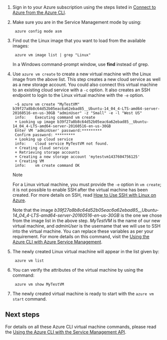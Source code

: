 
1. Sign in to your Azure subscription using the steps listed in [Connect to Azure from the Azure CLI](../articles/xplat-cli-connect.md).
2. Make sure you are in the Service Management mode by using:
   
        azure config mode asm
3. Find out the Linux image that you want to load from the available images:
   
        azure vm image list | grep "Linux"
   
   In a Windows command-prompt window, use **find** instead of grep.
4. Use `azure vm create` to create a new virtual machine with the Linux image from the above list. This step creates a new cloud service as well as a new storage account. You could also connect this virtual machine to an existing cloud service with a `-c` option. It also creates an SSH endpoint to login to the Linux virtual machine with the `-e` option.
   
        ~$ azure vm create "MyTestVM" b39f27a8b8c64d52b05eac6a62ebad85__Ubuntu-14_04_4-LTS-amd64-server-20160516-en-us-30GB "adminUser" -z "Small" -e -l "West US"
        info:    Executing command vm create
        + Looking up image b39f27a8b8c64d52b05eac6a62ebad85__Ubuntu-14_04_4-LTS-amd64-server-20160516-en-us-30GB
        Enter VM 'adminUser' password:*********
        Confirm password: *********
        + Looking up cloud service
        info:    cloud service MyTestVM not found.
        + Creating cloud service
        + Retrieving storage accounts
        + Creating a new storage account 'mytestvm1437604756125'
        + Creating VM
        info:    vm create command OK
   
   > [!NOTE]
   > For a Linux virtual machine, you must provide the `-e` option in `vm create`; it is not possible to enable SSH after the virtual machine has been created. For more details on SSH, read [How to Use SSH with Linux on Azure](virtual-machines-linux-ssh-from-linux.md).
   > 
   > 
   > 
   > 
   
    Note that the image *b39f27a8b8c64d52b05eac6a62ebad85__Ubuntu-14_04_4-LTS-amd64-server-20160516-en-us-30GB* is the one we chose from the image list in the above step. *MyTestVM* is the name of our new virtual machine, and *adminUser* is the username that we will use to SSH into the virtual machine. You can replace these variables as per your requirement. For more details on this command, visit the [Using the Azure CLI with Azure Service Management](../articles/virtual-machines-command-line-tools.md).
5. The newly created Linux virtual machine will appear in the list given by:
   
        azure vm list
6. You can verify the attributes of the virtual machine by using the command:
   
        azure vm show MyTestVM
7. The newly created virtual machine is ready to start with the `azure vm start` command.

## Next steps
For details on all these Azure CLI virtual machine commands, please read the [Using the Azure CLI with the Service Management API](../articles/virtual-machines-command-line-tools.md).

